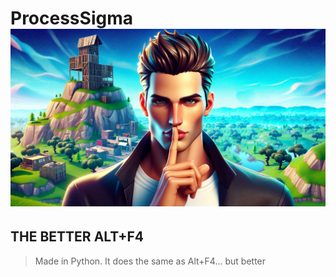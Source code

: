 # ProcessSigma ![*normally the icon but not here idk why*](https://github.com/NoOneIsHereFr/ProcessSigma/blob/main/sigmaprc.jpeg?raw=true)
**THE BETTER ALT+F4**
----------------------------------------------
> Made in Python.
> It does the same as Alt+F4... but better
